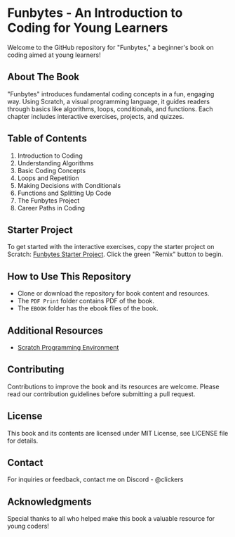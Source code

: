 # Funbytes - An Introduction to Coding for Young Learners

Welcome to the GitHub repository for "Funbytes," a beginner's book on coding aimed at young learners!

## About The Book
"Funbytes" introduces fundamental coding concepts in a fun, engaging way. Using Scratch, a visual programming language, it guides readers through basics like algorithms, loops, conditionals, and functions. Each chapter includes interactive exercises, projects, and quizzes.

## Table of Contents
1. Introduction to Coding
2. Understanding Algorithms
3. Basic Coding Concepts
4. Loops and Repetition
5. Making Decisions with Conditionals
6. Functions and Splitting Up Code
7. The Funbytes Project
8. Career Paths in Coding

## Starter Project
To get started with the interactive exercises, copy the starter project on Scratch: [Funbytes Starter Project](https://scratch.mit.edu/projects/937717627). Click the green "Remix" button to begin.

## How to Use This Repository
- Clone or download the repository for book content and resources.
- The `PDF Print` folder contains PDF of the book.
- The `EBOOK` folder has the ebook files of the book.

## Additional Resources
- [Scratch Programming Environment](https://scratch.mit.edu/)

## Contributing
Contributions to improve the book and its resources are welcome. Please read our contribution guidelines before submitting a pull request.

## License
This book and its contents are licensed under MIT License, see LICENSE file for details.

## Contact
For inquiries or feedback, contact me on Discord - @clickers

## Acknowledgments
Special thanks to all who helped make this book a valuable resource for young coders!
